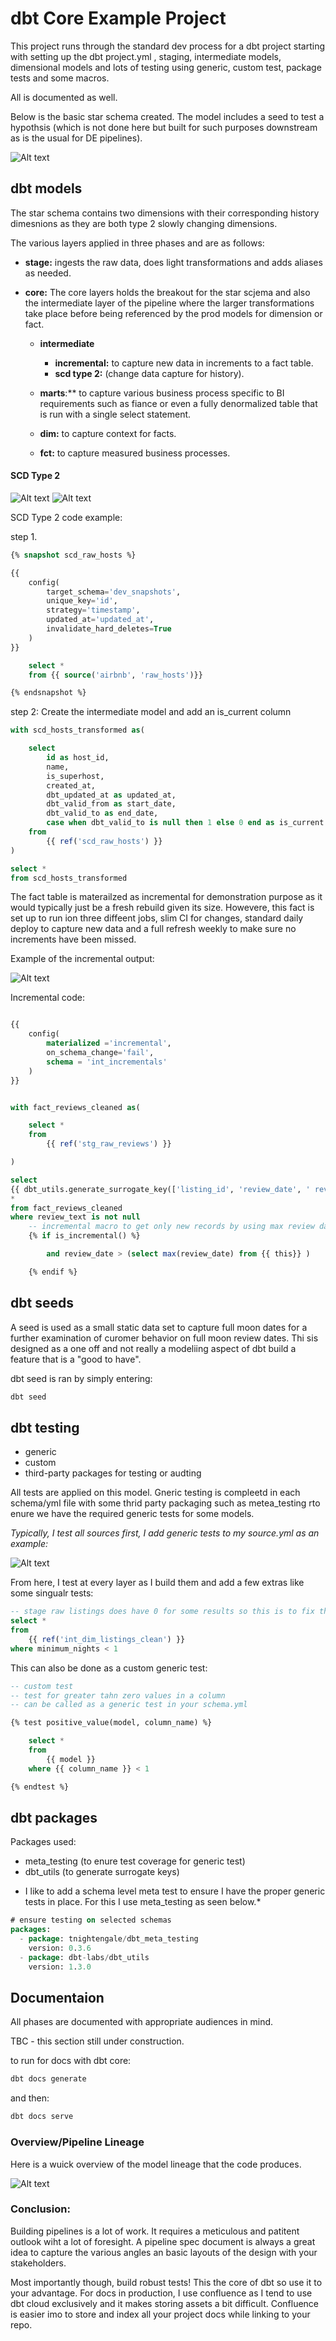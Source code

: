 
# dbt Core Example Project

This project runs through the standard dev process for a dbt project starting with setting up the dbt project.yml
, staging, intermediate models, dimensional models and lots of testing using generic, custom test, package tests and some macros.

All is documented as well.

Below is the basic star schema created. The model includes a seed to test a hypothsis (which is not done here but built for such purposes downstream as is the usual for DE pipelines).

<img title="airbnb erd" alt="Alt text" src="assets/Airbnb ERD.png">

## dbt models

The star schema contains two dimensions with their corresponding history dimesnions as they are both type 2 slowly changing dimensions.

The various layers applied in three phases and are as follows:

- **stage:** ingests the raw data, does light transformations and adds aliases as needed.

- **core:** The core layers holds the breakout for the star scjema and also the intermediate layer of the pipeline where the larger transformations take place before being referenced by the prod models for dimension or fact.

  - **intermediate**
    - **incremental:** to capture new data in increments to a fact table.
    - **scd type 2:** (change data capture for history).
  
  - **marts**:** to capture various business process specific to BI requirements such as fiance or even a fully denormalized table that is run with a single select statement.

  - **dim:** to capture context for facts.
  - **fct:** to capture measured business processes.

#### SCD Type 2
<img title="airbnb erd" alt="Alt text" src="assets/scd_type_2_1.png">

<img title="airbnb erd" alt="Alt text" src="assets/scd2_2.png">

SCD Type 2 code example:

step 1.
```sql
{% snapshot scd_raw_hosts %}

{{
    config(
        target_schema='dev_snapshots',
        unique_key='id',
        strategy='timestamp',
        updated_at='updated_at',
        invalidate_hard_deletes=True 
    )
}}

    select *
    from {{ source('airbnb', 'raw_hosts')}}

{% endsnapshot %}
```


step 2: Create the intermediate model and add an is_current column

```sql
with scd_hosts_transformed as(

    select  
        id as host_id,
        name,
        is_superhost,
        created_at,
        dbt_updated_at as updated_at,
        dbt_valid_from as start_date,
        dbt_valid_to as end_date,
        case when dbt_valid_to is null then 1 else 0 end as is_current
    from 
        {{ ref('scd_raw_hosts') }}
)

select *
from scd_hosts_transformed
```

The fact table is materailzed as incremental for demonstration purpose as it would typically just be a fresh rebuild given its size. Howevere, this fact is set up to run ion three diffeent jobs, slim CI for changes, standard daily deploy to capture new data and a full refresh weekly to make sure no increments have been missed.

Example of the incremental output:

<img title="airbnb erd" alt="Alt text" src="assets/incremental_model.png">

Incremental code:

```sql

{{
    config(
        materialized ='incremental',
        on_schema_change='fail',
        schema = 'int_incrementals'
    )
}}


with fact_reviews_cleaned as(

    select *
    from
        {{ ref('stg_raw_reviews') }}

)

select 
{{ dbt_utils.generate_surrogate_key(['listing_id', 'review_date', ' reviewer_name', ' review_text']) }} as listing_surrogate_key,
*
from fact_reviews_cleaned
where review_text is not null
    -- incremental macro to get only new records by using max review date from previus run to compare to current
    {% if is_incremental() %}

        and review_date > (select max(review_date) from {{ this}} )

    {% endif %}
```

## dbt seeds
 A seed is used as a small static data set to capture full moon dates for a further examination of curomer behavior on full moon review dates. Thi sis designed as a one off and not really  a modeliing aspect of dbt build a feature that is a "good to have".

 dbt seed is ran by simply entering:

 ```sql
 dbt seed
 ```

## dbt testing
- generic
- custom
- third-party packages for testing or audting

All tests are applied on this model. Gneric testing is compleetd in each schema/yml file with some thrid party packaging such as metea_testing rto enure we have the required generic tests for some models.

*Typically, I test all sources first, I add generic tests to my source.yml as an example:*

<img title="airbnb erd" alt="Alt text" src="assets/generic_source_tests.png">

From here, I test at every layer as I build them and add a few extras like some singualr tests:

```sql
-- stage raw listings does have 0 for some results so this is to fix that
select *
from 
    {{ ref('int_dim_listings_clean') }}
where minimum_nights < 1
```

This can also be done as a custom generic test:

```sql
-- custom test
-- test for greater tahn zero values in a column
-- can be called as a generic test in your schema.yml

{% test positive_value(model, column_name) %}

    select *
    from
        {{ model }}
    where {{ column_name }} < 1

{% endtest %}
```

## dbt packages

Packages used:
- meta_testing (to enure test coverage for generic test)
- dbt_utils (to generate surrogate keys)

* I like to add a schema level meta test to ensure I have the proper generic tests in place. For this I use meta_testing as seen below.*

```sql
# ensure testing on selected schemas
packages:
  - package: tnightengale/dbt_meta_testing
    version: 0.3.6
  - package: dbt-labs/dbt_utils
    version: 1.3.0
```



## Documentaion
All phases are documented with appropriate audiences in mind.

TBC - this section still under construction.

to run for docs with dbt core:
 ```sql
dbt docs generate
 ```
 and then:

 ```sql
 dbt docs serve
 ```

### Overview/Pipeline Lineage
Here is a wuick overview of the model lineage that the code produces.

<img title="airbnb erd" alt="Alt text" src="assets/lineage_graph.png">


### Conclusion:
Building pipelines is a lot of work. It requires a meticulous and patitent outlook wiht a lot of foresight. A pipeline spec document is always a great idea to capture the various angles an basic layouts of the design with your stakeholders. 

Most importantly though, build robust tests! This the core of dbt so use it to your advantage. For docs in production, I use confluence as I tend to use dbt cloud exclusively and it makes storing assets a bit difficult. Confluence is easier imo to store and index all your project docs while linking to your repo.

